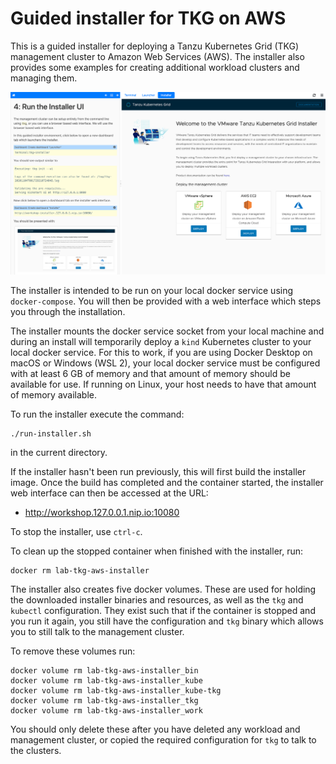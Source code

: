 Guided installer for TKG on AWS
===============================

This is a guided installer for deploying a Tanzu Kubernetes Grid (TKG)
management cluster to Amazon Web Services (AWS). The installer also provides
some examples for creating additional workload clusters and managing them.

![](screenshot.png)

The installer is intended to be run on your local docker service using
``docker-compose``. You will then be provided with a web interface which
steps you through the installation.

The installer mounts the docker service socket from your local machine and
during an install will temporarily deploy a ``kind`` Kubernetes cluster to
your local docker service. For this to work, if you are using Docker Desktop
on macOS or Windows (WSL 2), your local docker service must be configured with
at least 6 GB of memory and that amount of memory should be available for use.
If running on Linux, your host needs to have that amount of memory available.

To run the installer execute the command:

```
./run-installer.sh
```

in the current directory.

If the installer hasn't been run previously, this will first build the
installer image. Once the build has completed and the container started,
the installer web interface can then be accessed at the URL:

* http://workshop.127.0.0.1.nip.io:10080

To stop the installer, use ``ctrl-c``.

To clean up the stopped container when finished with the installer, run:

```
docker rm lab-tkg-aws-installer
```

The installer also creates five docker volumes. These are used for holding
the downloaded installer binaries and resources, as well as the ``tkg`` and
``kubectl`` configuration. They exist such that if the container is stopped
and you run it again, you still have the configuration and ``tkg`` binary
which allows you to still talk to the management cluster.

To remove these volumes run:

```
docker volume rm lab-tkg-aws-installer_bin
docker volume rm lab-tkg-aws-installer_kube
docker volume rm lab-tkg-aws-installer_kube-tkg
docker volume rm lab-tkg-aws-installer_tkg
docker volume rm lab-tkg-aws-installer_work
```

You should only delete these after you have deleted any workload and
management cluster, or copied the required configuration for ``tkg`` to
talk to the clusters.

